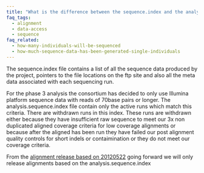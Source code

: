 ```yaml
---
title: "What is the difference between the sequence.index and the analysis.sequence.index?"
faq_tags:
  - alignment
  - data-access
  - sequence
faq_related:
  - how-many-individuals-will-be-sequenced
  - how-much-sequence-data-has-been-generated-single-individuals
---
```


The sequence.index file contains a list of all the sequence data produced by the project, pointers to the file locations on the ftp site and also all the meta data associated with each sequencing run. 

For the phase 3 analysis the consortium has decided to only use Illumina platform sequence data with reads of 70base pairs or longer. The analysis.sequence.index file contain only the active runs which match this criteria. There are withdrawn runs in this index. These runs are withdrawn either because they have insufficient raw sequence to meet our 3x non duplicated aligned coverage criteria for low coverage alignments or because after the aligned has been run they have failed our post alignment quality controls for short indels or contaimination or they do not meet our coverage criteria.

From the [alignment release based on 20120522](http://www.1000genomes.org/announcements/new-alignment-release-2012-12-11) going forward we will only release alignments based on the analysis.sequence.index
